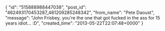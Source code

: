  {
   "id": "515888988447038",
   "post_id": "462493170453287_481209285248342",
   "from_name": "Pete Daoust",
   "message": "John Frisbey, you're the one that got fucked in the ass for 15 years idiot... :D",
   "created_time": "2013-05-22T22:07:48+0000"
 }
